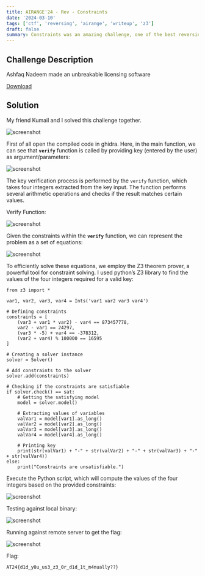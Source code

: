 ```yaml
---
title: AIRANGE'24 - Rev - Constraints
date: '2024-03-10'
tags: ['ctf', 'reversing', 'airange', 'writeup', 'z3']
draft: false
summary: Constraints was an amazing challenge, one of the best reversing challenges that I've played so far.
---
```


## Challenge Description

Ashfaq Nadeem made an unbreakable licensing software


[Download](https://airange.online/files/11bdbd4c109d4e02adbea36c9e7a359f/constraints?token=eyJ1c2VyX2lkIjo3MSwidGVhbV9pZCI6bnVsbCwiZmlsZV9pZCI6Mjd9.Ze0HUg.IDkDcwuMhzvFeZZickSsr-_9Jds)

## Solution

My friend Kumail and I solved this challenge together.

![screenshot](/static/writeups/airange24/rev/bloods.png)

First of all open the compiled code in ghidra. Here, in the main function, we can see that **`verify`** function is called by providing key (entered by the user) as argument/parameters:

![screenshot](/static/writeups/airange24/rev/constraints1.png)

The key verification process is performed by the `verify` function, which takes four integers extracted from the key input. The function performs several arithmetic operations and checks if the result matches certain values.

Verify Function:

![screenshot](/static/writeups/airange24/rev/constraints2.png)

Given the constraints within the **`verify`** function, we can represent the problem as a set of equations:

![screenshot](/static/writeups/airange24/rev/constraints3.png)

To efficiently solve these equations, we employ the Z3 theorem prover, a powerful tool for constraint solving. I used python’s Z3 library to find the values of the four integers required for a valid key:

```python:constraints-solver
from z3 import *

var1, var2, var3, var4 = Ints('var1 var2 var3 var4')

# Defining constraints
constraints = [
    (var3 + var1 * var2) - var4 == 873457778,
    var2 - var1 == 24297,
    (var3 * -5) + var4 == -378312,
    (var2 + var4) % 100000 == 16595
]

# Creating a solver instance
solver = Solver()

# Add constraints to the solver
solver.add(constraints)

# Checking if the constraints are satisfiable
if solver.check() == sat:
    # Getting the satisfying model
    model = solver.model()
    
    # Extracting values of variables
    valVar1 = model[var1].as_long()
    valVar2 = model[var2].as_long()
    valVar3 = model[var3].as_long()
    valVar4 = model[var4].as_long()
    
    # Printing key
    print(str(valVar1) + "-" + str(valVar2) + "-" + str(valVar3) + "-" + str(valVar4))
else:
    print("Constraints are unsatisfiable.")
```

Execute the Python script, which will compute the values of the four integers based on the provided constraints:

![screenshot](/static/writeups/airange24/rev/constraints4.png)

Testing against local binary:

![screenshot](/static/writeups/airange24/rev/constraints5.png)

Running against remote server to get the flag:

![screenshot](/static/writeups/airange24/rev/constraints6.png)

Flag:

```
AT24{d1d_y0u_us3_z3_0r_d1d_1t_m4nually??}
```
